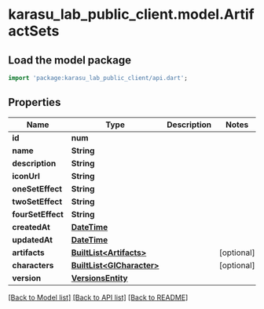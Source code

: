 # karasu_lab_public_client.model.ArtifactSets

## Load the model package
```dart
import 'package:karasu_lab_public_client/api.dart';
```

## Properties
Name | Type | Description | Notes
------------ | ------------- | ------------- | -------------
**id** | **num** |  | 
**name** | **String** |  | 
**description** | **String** |  | 
**iconUrl** | **String** |  | 
**oneSetEffect** | **String** |  | 
**twoSetEffect** | **String** |  | 
**fourSetEffect** | **String** |  | 
**createdAt** | [**DateTime**](DateTime.md) |  | 
**updatedAt** | [**DateTime**](DateTime.md) |  | 
**artifacts** | [**BuiltList&lt;Artifacts&gt;**](Artifacts.md) |  | [optional] 
**characters** | [**BuiltList&lt;GICharacter&gt;**](GICharacter.md) |  | [optional] 
**version** | [**VersionsEntity**](VersionsEntity.md) |  | 

[[Back to Model list]](../README.md#documentation-for-models) [[Back to API list]](../README.md#documentation-for-api-endpoints) [[Back to README]](../README.md)


